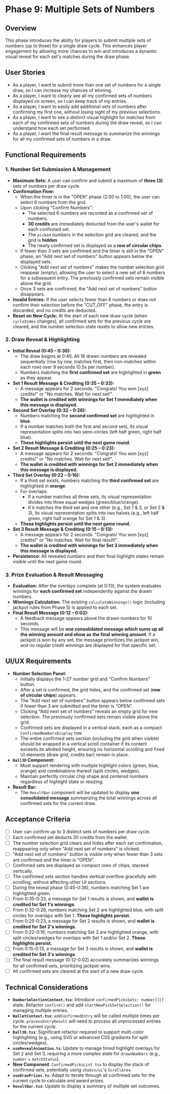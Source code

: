 # Phase 9: Multiple Sets of Numbers

## Overview

This phase introduces the ability for players to submit multiple sets of numbers (up to three) for a single draw cycle. This enhances player engagement by allowing more chances to win and introduces a dynamic visual reveal for each set's matches during the draw phase.

## User Stories

*   As a player, I want to submit more than one set of numbers for a single draw, so I can increase my chances of winning.
*   As a player, I want to clearly see all my confirmed sets of numbers displayed on screen, so I can keep track of my entries.
*   As a player, I want to easily add additional sets of numbers after confirming my first one, without losing sight of my previous selections.
*   As a player, I want to see a distinct visual highlight for matches from each of my confirmed sets of numbers during the draw reveal, so I can understand how each set performed.
*   As a player, I want the final result message to summarize the winnings for all my confirmed sets of numbers in a draw.

## Functional Requirements

### 1. Number Set Submission & Management

*   **Maximum Sets:** A user can confirm and submit a maximum of **three (3)** sets of numbers per draw cycle.
*   **Confirmation Flow:**
    *   When the timer is in the "OPEN" phase (2:00 to 1:00), the user can select 6 numbers from the grid.
    *   Upon clicking "Confirm Numbers":
        *   The selected 6 numbers are recorded as a confirmed set of numbers.
        *   **30 credits** are immediately deducted from the user's wallet for each confirmed set.
        *   The `picked` numbers in the selection grid are cleared, and the grid is **hidden**.
        *   The newly confirmed set is displayed as a **row of circular chips**.
    *   If fewer than 3 sets are confirmed and the timer is still in the "OPEN" phase, an "Add next set of numbers" button appears below the displayed sets.
    *   Clicking "Add next set of numbers" makes the number selection grid reappear (empty), allowing the user to select a new set of 6 numbers for a subsequent entry. The previously confirmed sets remain visible above the grid.
    *   Once 3 sets are confirmed, the "Add next set of numbers" button disappears.
*   **Invalid Entries:** If the user selects fewer than 6 numbers or does not confirm their selection before the "CUT_OFF" phase, the entry is discarded, and no credits are deducted.
*   **Reset on New Cycle:** At the start of each new draw cycle (when `cycleIndex` changes), all confirmed sets for the previous cycle are cleared, and the number selection state resets to allow new entries.

### 2. Draw Reveal & Highlighting

*   **Initial Reveal (0:45 – 0:36):**
    *   The draw begins at 0:45. All 18 drawn numbers are revealed sequentially (row by row, matches first, then non-matches within each row) over 9 seconds (0.5s per number).
    *   Numbers matching the **first confirmed set** are highlighted in **green** as they appear.
*   **Set 1 Result Message & Crediting (0:35 – 0:33):**
    *   A message appears for 2 seconds: "Congrats! You won \[xyz] credits!" or "No matches. Wait for next set!".
    *   **The wallet is credited with winnings for Set 1 immediately when this message is displayed.**
*   **Second Set Overlay (0:32 – 0:26):**
    *   Numbers matching the **second confirmed set** are highlighted in **blue**.
    *   If a number matches both the first and second sets, its visual representation splits into two semi-circles (left half green, right half blue).
    *   **These highlights persist until the next game round.**
*   **Set 2 Result Message & Crediting (0:25 – 0:23):**
    *   A message appears for 2 seconds: "Congrats! You won \[xyz] credits!" or "No matches. Wait for next set!".
    *   **The wallet is credited with winnings for Set 2 immediately when this message is displayed.**
*   **Third Set Overlay (0:22 – 0:16):**
    *   If a third set exists, numbers matching the **third confirmed set** are highlighted in **orange**.
    *   For overlaps:
        *   If a number matches all three sets, its visual representation divides into three equal wedges (green/blue/orange).
        *   If it matches the third set and one other (e.g., Set 1 & 3, or Set 2 & 3), its visual representation splits into two halves (e.g., left half green, right half orange for Set 1 & 3).
    *   **These highlights persist until the next game round.**
*   **Set 3 Result Message & Crediting (0:15 – 0:13):**
    *   A message appears for 2 seconds: "Congrats! You won \[xyz] credits!" or "No matches. Wait for final result!".
    *   **The wallet is credited with winnings for Set 3 immediately when this message is displayed.**
*   **Persistence:** All revealed numbers and their final highlight states remain visible until the next game round.

### 3. Prize Evaluation & Result Messaging

*   **Evaluation:** After the overlays complete (at 0:13), the system evaluates winnings for **each confirmed set** independently against the drawn numbers.
*   **Winnings Calculation:** The existing `calculateWinnings()` logic (including jackpot rules from Phase 5) is applied to each set.
*   **Final Result Message (0:12 – 0:02):**
    *   A feedback message appears above the drawn numbers for 10 seconds.
    *   This message will be **one consolidated message which sums up all the winning amount and show as the final winning amount**. If a jackpot is won by any set, the message prioritizes the jackpot win, and no regular credit winnings are displayed for that specific set.

## UI/UX Requirements

*   **Number Selection Panel:**
    *   Initially displays the 1-27 number grid and "Confirm Numbers" button.
    *   After a set is confirmed, the grid hides, and the confirmed set (**row of circular chips**) appears.
    *   The "Add next set of numbers" button appears below confirmed sets if fewer than 3 are submitted and the timer is "OPEN".
    *   Clicking "Add next set of numbers" reveals an empty grid for new selection. The previously confirmed sets remain visible above the grid.
    *   Confirmed sets are displayed in a vertical stack, each as a compact `ConfirmedNumbersDisplay` row.
    *   The entire confirmed sets section (including the grid when visible) should be wrapped in a vertical scroll container if its content exceeds its allotted height, ensuring no horizontal scrolling and fixed UI elements (draw grid, credits bar) remain in place.
*   **`Ball3D` Component:**
    *   Must support rendering with multiple highlight colors (green, blue, orange) and combinations thereof (split circles, wedges).
    *   Maintain perfectly circular chip shape and centered numbers regardless of highlight state or resizing.
*   **Result Bar:**
    *   The `ResultBar` component will be updated to display **one consolidated message** summarizing the total winnings across all confirmed sets for the current draw.

## Acceptance Criteria

*   [ ] User can confirm up to 3 distinct sets of numbers per draw cycle.
*   [ ] Each confirmed set deducts 30 credits from the wallet.
*   [ ] The number selection grid clears and hides after each set confirmation, reappearing only when "Add next set of numbers" is clicked.
*   [ ] "Add next set of numbers" button is visible only when fewer than 3 sets are confirmed and the timer is "OPEN".
*   [ ] Confirmed sets are displayed as compact rows of chips, stacked vertically.
*   [ ] The confirmed sets section handles vertical overflow gracefully with scrolling, without affecting other UI sections.
*   [ ] During the reveal phase (0:45-0:36), numbers matching Set 1 are highlighted green.
*   [ ] From 0:35-0:33, a message for Set 1 results is shown, and **wallet is credited for Set 1's winnings**.
*   [ ] From 0:32-0:26, numbers matching Set 2 are highlighted blue, with split circles for overlaps with Set 1. **These highlights persist.**
*   [ ] From 0:25-0:23, a message for Set 2 results is shown, and **wallet is credited for Set 2's winnings**.
*   [ ] From 0:22-0:16, numbers matching Set 3 are highlighted orange, with split circles/wedges for overlaps with Set 1 and/or Set 2. **These highlights persist.**
*   [ ] From 0:15-0:13, a message for Set 3 results is shown, and **wallet is credited for Set 3's winnings**.
*   [ ] The final result message (0:12-0:02) accurately summarizes winnings for all confirmed sets, prioritizing jackpot wins.
*   [ ] All confirmed sets are cleared at the start of a new draw cycle.

## Technical Considerations

*   **`NumberSelectionContext.tsx`**: Introduce `confirmedPicksSets: number[][]` state. Refactor `confirm()` and add `startNewPickSetSelection()` for managing multiple entries.
*   **`WalletContext.tsx`**: `addConfirmedEntry` will be called multiple times per cycle. `processEntryResult` will need to process all unprocessed entries for the current cycle.
*   **`Ball3D.tsx`**: Significant refactor required to support multi-color highlighting (e.g., using SVG or advanced CSS gradients for split circles/wedges).
*   **`useRevealAnimation.ts`**: Update to manage timed highlight overlays for Set 2 and Set 3, requiring a more complex state for `drawnNumbers` (e.g., `number` + `matchStatus`).
*   **New Component**: `ConfirmedPicksList.tsx` to display the stack of confirmed sets, potentially using `shadcn/ui`'s `ScrollArea`.
*   **`useDrawPrizes.ts`**: Adapt to iterate through all confirmed sets for the current cycle to calculate and award prizes.
*   **`ResultBar.tsx`**: Update to display a summary of multiple set outcomes.